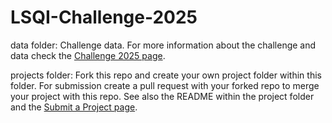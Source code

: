 # LSQI-Challenge-2025

data folder: Challenge data. For more information about the challenge and data check the [Challenge 2025 page](https://quantum-innovation-challenge.github.io/projects/).

projects folder: Fork this repo and create your own project folder within this folder. For submission create a pull request with your forked repo to merge your project with this repo. See also the README within the project folder and the [Submit a Project page](https://quantum-innovation-challenge.github.io/submission/).
